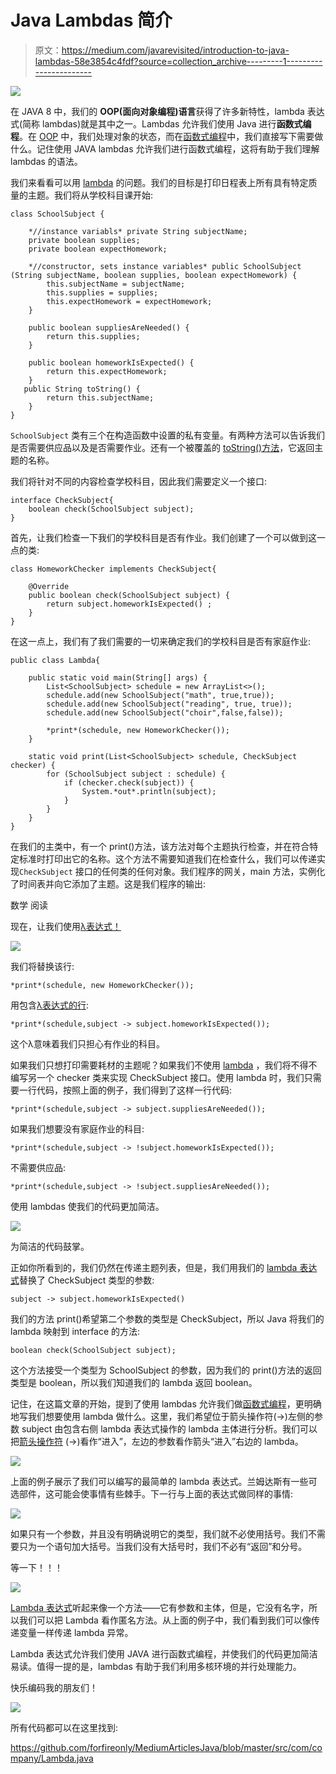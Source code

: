 # Java Lambdas 简介

> 原文：<https://medium.com/javarevisited/introduction-to-java-lambdas-58e3854c4fdf?source=collection_archive---------1----------------------->

![](img/6023bc34602837eeed9e265155829cfb.png)

在 JAVA 8 中，我们的 **OOP(面向对象编程)语言**获得了许多新特性，lambda 表达式(简称 lambdas)就是其中之一。Lambdas 允许我们使用 Java 进行**函数式编程**。在 [OOP](/javarevisited/6-best-object-oriented-programming-books-and-courses-for-beginners-d46235cbda49) 中，我们处理对象的状态，而在[函数式编程](/javarevisited/5-best-java-functional-programming-books-for-beginners-and-experienced-programmers-4daecd159756)中，我们直接写下需要做什么。记住使用 JAVA lambdas 允许我们进行函数式编程，这将有助于我们理解 lambdas 的语法。

我们来看看可以用 [lambda](/javarevisited/7-best-java-tutorials-and-books-to-learn-lambda-expression-and-stream-api-and-other-features-3083e6038e14?source=---------14------------------) 的问题。我们的目标是打印日程表上所有具有特定质量的主题。我们将从学校科目课开始:

```
class SchoolSubject {

    *//instance variabls* private String subjectName;
    private boolean supplies;
    private boolean expectHomework;

    *//constructor, sets instance variables* public SchoolSubject (String subjectName, boolean supplies, boolean expectHomework) {
        this.subjectName = subjectName;
        this.supplies = supplies;
        this.expectHomework = expectHomework;
    }

    public boolean suppliesAreNeeded() {
        return this.supplies;
    }

    public boolean homeworkIsExpected() {
        return this.expectHomework;
    }
   public String toString() {
        return this.subjectName;
    }
}
```

`SchoolSubject` 类有三个在构造函数中设置的私有变量。有两种方法可以告诉我们是否需要供应品以及是否需要作业。还有一个被覆盖的 [toString()方法](https://javarevisited.blogspot.com/2012/12/3-example-to-print-array-values-in-java.html)，它返回主题的名称。

我们将针对不同的内容检查学校科目，因此我们需要定义一个接口:

```
interface CheckSubject{
    boolean check(SchoolSubject subject);
}
```

首先，让我们检查一下我们的学校科目是否有作业。我们创建了一个可以做到这一点的类:

```
class HomeworkChecker implements CheckSubject{

    @Override
    public boolean check(SchoolSubject subject) {
        return subject.homeworkIsExpected() ;
    }
}
```

在这一点上，我们有了我们需要的一切来确定我们的学校科目是否有家庭作业:

```
public class Lambda{

    public static void main(String[] args) {
        List<SchoolSubject> schedule = new ArrayList<>();
        schedule.add(new SchoolSubject("math", true,true));
        schedule.add(new SchoolSubject("reading", true, true));
        schedule.add(new SchoolSubject("choir",false,false));

        *print*(schedule, new HomeworkChecker());
    }

    static void print(List<SchoolSubject> schedule, CheckSubject checker) {
        for (SchoolSubject subject : schedule) {
            if (checker.check(subject)) {
                System.*out*.println(subject);
            }
        }
    }
}
```

在我们的主类中，有一个 print()方法，该方法对每个主题执行检查，并在符合特定标准时打印出它的名称。这个方法不需要知道我们在检查什么，我们可以传递实现`CheckSubject` 接口的任何类的任何对象。我们程序的网关，main 方法，实例化了时间表并向它添加了主题。这是我们程序的输出:

数学
阅读

现在，让我们使用[λ表达式！](https://javarevisited.blogspot.com/2018/08/top-5-java-8-courses-to-learn-online.html)

![](img/68f99b318cd3cdfd9386cdfe8afd2903.png)

我们将替换该行:

```
*print*(schedule, new HomeworkChecker());
```

用包含[λ表达式的行](https://javarevisited.blogspot.com/2014/02/10-example-of-lambda-expressions-in-java8.html#axzz6ieZZarMY):

```
*print*(schedule,subject -> subject.homeworkIsExpected());
```

这个λ意味着我们只担心有作业的科目。

如果我们只想打印需要耗材的主题呢？如果我们不使用 [lambda](https://www.java67.com/2014/11/java-8-comparator-example-using-lambda-expression.html) ，我们将不得不编写另一个 checker 类来实现 CheckSubject 接口。使用 lambda 时，我们只需要一行代码，按照上面的例子，我们得到了这样一行代码:

```
*print*(schedule,subject -> subject.suppliesAreNeeded());
```

如果我们想要没有家庭作业的科目:

```
*print*(schedule,subject -> !subject.homeworkIsExpected());
```

不需要供应品:

```
*print*(schedule,subject -> !subject.suppliesAreNeeded());
```

使用 lambdas 使我们的代码更加简洁。

![](img/d2bc8e0494f0c5b534e95d652dbf88b7.png)

为简洁的代码鼓掌。

正如你所看到的，我们仍然在传递主题列表，但是，我们用我们的 [lambda 表达式](https://javarevisited.blogspot.com/2021/05/java-8-stream-lambda-expression-d.html)替换了 CheckSubject 类型的参数:

```
subject -> subject.homeworkIsExpected()
```

我们的方法 print()希望第二个参数的类型是 CheckSubject，所以 Java 将我们的 lambda 映射到 interface 的方法:

```
boolean check(SchoolSubject subject);
```

这个方法接受一个类型为 SchoolSubject 的参数，因为我们的 print()方法的返回类型是 boolean，所以我们知道我们的 lambda 返回 boolean。

记住，在这篇文章的开始，提到了使用 lambdas 允许我们做[函数式编程](/javarevisited/6-best-online-courses-to-learn-functional-programming-in-java-for-beginners-1dab627b63ca)，更明确地写我们想要使用 lambda 做什么。这里，我们希望位于箭头操作符(→)左侧的参数 subject 由包含右侧 lambda 表达式操作的 lambda 主体进行分析。我们可以把[箭头操作符](http://www.java67.com/2018/06/what-is-double-colon-operator-in-java-8.html#ixzz5IY8AZCCt) (→)看作“进入”，左边的参数看作箭头“进入”右边的 lambda。

[![](img/06a41729d85d77e6eaaedd4c3432f30e.png)](https://www.java67.com/2020/03/how-to-write-clean-code-using-java-8.html)

上面的例子展示了我们可以编写的最简单的 lambda 表达式。兰姆达斯有一些可选部件，这可能会使事情有些棘手。下一行与上面的表达式做同样的事情:

![](img/32ba3a8ee70bb4f96d32612d2cea5310.png)

如果只有一个参数，并且没有明确说明它的类型，我们就不必使用括号。我们不需要只为一个语句加大括号。当我们没有大括号时，我们不必有“返回”和分号。

等一下！！！

![](img/130ad62ae08c5b0cf2cf99ba6ab34d6e.png)

[Lambda 表达式](http://www.java67.com/2017/06/10-points-about-lambda-expressions-in-java-8.html)听起来像一个方法——它有参数和主体，但是，它没有名字，所以我们可以把 Lambda 看作匿名方法。从上面的例子中，我们看到我们可以像传递变量一样传递 lambda 异常。

Lambda 表达式允许我们使用 JAVA 进行函数式编程，并使我们的代码更加简洁易读。值得一提的是，lambdas 有助于我们利用多核环境的并行处理能力。

快乐编码我的朋友们！

![](img/bf5b92564f551b92dbafb51ea8a89920.png)

所有代码都可以在这里找到:

<https://github.com/forfireonly/MediumArticlesJava/blob/master/src/com/company/Lambda.java> 